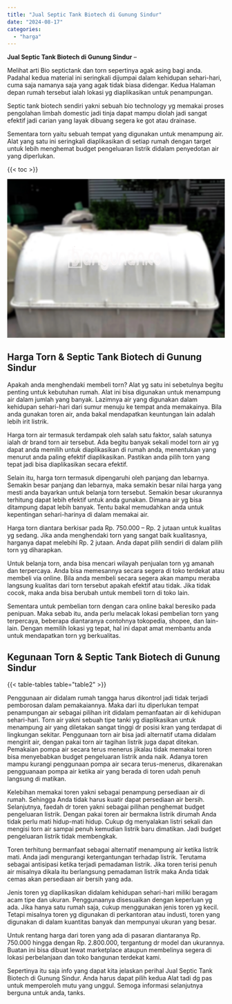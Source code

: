 ```yaml
---
title: "Jual Septic Tank Biotech di Gunung Sindur"
date: "2024-08-17"
categories: 
  - "harga"
---
```


**Jual Septic Tank Biotech di Gunung Sindur** –

Melihat arti Bio septictank dan torn sepertinya agak asing bagi anda. Padahal kedua material ini seringkali dijumpai dalam kehidupan sehari-hari, cuma saja namanya saja yang agak tidak biasa didengar. Kedua Halaman depan rumah tersebut ialah lokasi yg diaplikasikan untuk penampungan.

Septic tank biotech sendiri yakni sebuah bio technology yg memakai proses pengolahan limbah domestic jadi tinja dapat mampu diolah jadi sangat efektif jadi carian yang layak dibuang segera ke got atau drainase.

Sementara torn yaitu sebuah tempat yang digunakan untuk menampung air. Alat yang satu ini seringkali diaplikasikan di setiap rumah dengan target untuk lebih menghemat budget pengeluaran listrik didalam penyedotan air yang diperlukan.

{{< toc >}}

![Jual Septic Tank Biotech di Gunung Sindur](/images/jual-bio-septictank-40.png)

## Harga Torn & Septic Tank Biotech di Gunung Sindur

Apakah anda menghendaki membeli torn? Alat yg satu ini sebetulnya begitu penting untuk kebutuhan rumah. Alat ini bisa digunakan untuk menampung air dalam jumlah yang banyak. Lazimnya air yang digunakan dalam kehidupan sehari-hari dari sumur menuju ke tempat anda memakainya. Bila anda gunakan toren air, anda bakal mendapatkan keuntungan lain adalah lebih irit listrik.

Harga torn air termasuk terdampak oleh salah satu faktor, salah satunya ialah dr brand torn air tersebut. Ada begitu banyak sekali model torn air yg dapat anda memilih untuk diaplikasikan di rumah anda, menentukan yang menurut anda paling efektif diaplikasikan. Pastikan anda pilih torn yang tepat jadi bisa diaplikasikan secara efektif.

Selain itu, harga torn termasuk dipengaruhi oleh panjang dan lebarnya. Semakin besar panjang dan lebarnya, maka semakin besar nilai harga yang mesti anda bayarkan untuk belanja torn tersebut. Semakin besar ukurannya terhitung dapat lebih efektif untuk anda gunakan. Dimana air yg bisa ditampung dapat lebih banyak. Tentu bakal memudahkan anda untuk kepentingan sehari-harinya di dalam memakai air.

Harga torn diantara berkisar pada Rp. 750.000 – Rp. 2 jutaan untuk kualitas yg sedang. Jika anda menghendaki torn yang sangat baik kualitasnya, harganya dapat melebihi Rp. 2 jutaan. Anda dapat pilih sendiri di dalam pilih torn yg diharapkan.

Untuk belanja torn, anda bisa mencari wilayah penjualan torn yg amanah dan terpercaya. Anda bisa memesannya secara segera di toko terdekat atau membeli via online. Bila anda membeli secara segera akan mampu meraba langsung kualitas dari torn tersebut apakah efektif atau tidak. Jika tidak cocok, maka anda bisa berubah untuk membeli torn di toko lain.

Sementara untuk pembelian torn dengan cara online bakal beresiko pada penipuan. Maka sebab itu, anda perlu melacak lokasi pembelian torn yang terpercaya, beberapa diantaranya contohnya tokopedia, shopee, dan lain-lain. Dengan memilih lokasi yg tepat, hal ini dapat amat membantu anda untuk mendapatkan torn yg berkualitas.

## Kegunaan Torn & Septic Tank Biotech di Gunung Sindur

{{< table-tables table="table2" >}}

Penggunaan air didalam rumah tangga harus dikontrol jadi tidak terjadi pemborosan dalam pemakaiannya. Maka dari itu diperlukan tempat penampungan air sebagai pilihan irit didalam pemanfaatan air di kehidupan sehari-hari. Torn air yakni sebuah tipe tanki yg diaplikasikan untuk menampung air yang diletakan sangat tinggi dr posisi kran yang terdapat di lingkungan sekitar. Penggunaan torn air bisa jadi alternatif utama didalam mengirit air, dengan pakai torn air tagihan listrik juga dapat ditekan. Pemakaian pompa air secara terus menerus jikalau tidak memakai toren bisa menyebabkan budget pengeluaran listrik anda naik. Adanya toren mampu kurangi penggunaan pompa air secara terus-menerus, dikarenakan pengguanaan pompa air ketika air yang berada di toren udah penuh langsung di matikan.

Kelebihan memakai toren yakni sebagai penampung persediaan air di rumah. Sehingga Anda tidak harus kuatir dapat persediaan air bersih. Selanjutnya, faedah dr toren yakni sebagai pilihan penghemat budget pengeluaran listrik. Dengan pakai toren air bermakna listrik dirumah Anda tidak perlu mati hidup-mati hidup. Cukup dg menyalakan listri sekali dan mengisi torn air sampai penuh kemudian listrik baru dimatikan. Jadi budget pengeluaran listrik tidak membengkak.

Toren terhitung bermanfaat sebagai alternatif menampung air ketika listrik mati. Anda jadi mengurangi ketergantungan terhadap listrik. Terutama sebagai antisipasi ketika terjadi pemadaman listrik. Jika toren terisi penuh air misalnya dikala itu berlangsung pemadaman listrik maka Anda tidak cemas akan persediaan air bersih yang ada.

Jenis toren yg diaplikasikan didalam kehidupan sehari-hari miliki beragam acam tipe dan ukuran. Penggunaanya disesuaikan dengan keperluan yg ada. Jika hanya satu rumah saja, cukup menggunakan jenis toren yg kecil. Tetapi misalnya toren yg digunakan di perkantoran atau industi, toren yang digunakan di dalam kuantitas banyak dan mempunyai ukuran yang besar.

Untuk rentang harga dari toren yang ada di pasaran diantaranya Rp. 750.000 hingga dengan Rp. 2.800.000, tergantung dr model dan ukurannya. Buatan ini bisa dibuat lewat marketplace ataupun membelinya segera di lokasi perbelanjaan dan toko bangunan terdekat kami.

Sepertinya itu saja info yang dapat kita jelaskan perihal Jual Septic Tank Biotech di Gunung Sindur. Anda harus dapat pilih kedua Alat tadi dg pas untuk memperoleh mutu yang unggul. Semoga informasi selanjutnya berguna untuk anda, tanks.
